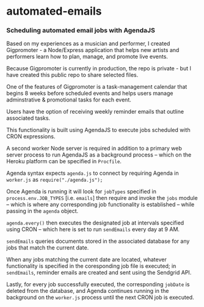 # automated-emails

### Scheduling automated email jobs with AgendaJS

Based on my experiences as a musician and performer, I created Gigpromoter - a Node/Express application that helps new artists and performers learn how to plan, manage, and promote live events. 

Because Gigpromoter is currently in production, the repo is private - but I have created this public repo to share selected files.

One of the features of Gigpromoter is a task-management calendar that begins 8 weeks before scheduled events and helps users manage adminstrative & promotional tasks for each event.

Users have the option of receiving weekly reminder emails that outline associated tasks.

This functionality is built using AgendaJS to execute jobs scheduled with CRON expressions.

A second worker Node server is required in addition to a primary web server process to run AgendaJS as a background process – which on the Heroku platform can be specified in `Procfile`.

Agenda syntax expects `agenda.js` to connect by requiring Agenda in `worker.js` as `require("./agenda.js");`

Once Agenda is running it will look for `jobTypes` specified in `process.env.JOB_TYPES` [i.e. `emails`] then require and invoke the `jobs` module – which is where any corresponding job functionality is established  – while passing in the `agenda` object.

`agenda.every()` then executes the designated job at intervals specified using CRON – which here is set to run `sendEmails` every day at 9 AM.

`sendEmails` queries documents stored in the associated database for any jobs that match the current date.

When any jobs matching the current date are located, whatever functionality is specified in the coresponding job file is executed; in `sendEmails`, reminder emails are created and sent using the Sendgrid API.

Lastly, for every job successfully executed, the corresponding `jobDate` is deleted from the database, and Agenda continues running in the background on the `worker.js` process until the next CRON job is executed.
